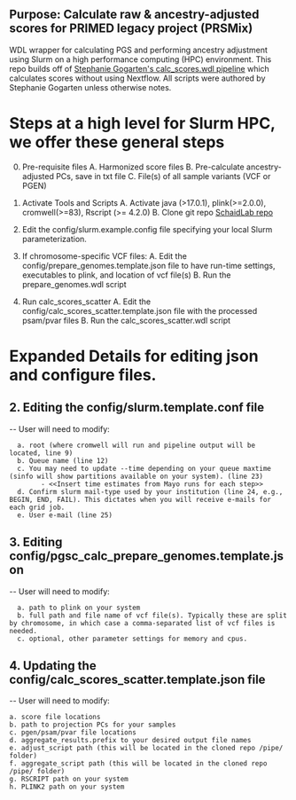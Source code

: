 
## Purpose: Calculate raw & ancestry-adjusted scores for PRIMED legacy project (PRSMix)

WDL wrapper for calculating PGS and performing ancestry adjustment using Slurm on a high performance computing (HPC) environment. This repo builds off of [Stephanie Gogarten's calc_scores.wdl pipeline](https://github.com/UW-GAC/pgsc_calc_wdl/blob/main/README.md) which calculates scores without using Nextflow. All
 scripts were authored by Stephanie Gogarten unless otherwise notes. 


# Steps at a high level for Slurm HPC, we offer these general steps

0. Pre-requisite files
   A. Harmonized score files
   B. Pre-calculate ancestry-adjusted PCs, save in txt file
   C. File(s) of all sample variants (VCF or PGEN)

1. Activate Tools and Scripts
   A. Activate java (>17.0.1), plink(>=2.0.0), cromwell(>=83), Rscript (>= 4.2.0)
   B. Clone git repo [SchaidLab repo](https://github.com/schaidlab/pgsc_calc_wdl)

2. Edit the config/slurm.example.config file specifying your local Slurm parameterization.


3. If chromosome-specific VCF files:
   A. Edit the config/prepare_genomes.template.json file to have run-time settings, executables to plink, and location of vcf file(s)
   B. Run the prepare_genomes.wdl script


4. Run calc_scores_scatter
   A. Edit the config/calc_scores_scatter.template.json file with the processed psam/pvar files
   B. Run the calc_scores_scatter.wdl script


# Expanded Details for editing json and configure files.


## 2. Editing the config/slurm.template.conf file
-- User will need to modify:

      a. root (where cromwell will run and pipeline output will be located, line 9)
      b. Queue name (line 12)
      c. You may need to update --time depending on your queue maxtime (sinfo will show partitions available on your system). (line 23)
      		- <<Insert time estimates from Mayo runs for each step>>
      d. Confirm slurm mail-type used by your institution (line 24, e.g., BEGIN, END, FAIL). This dictates when you will receive e-mails for each grid job. 
      e. User e-mail (line 25)

## 3. Editing config/pgsc_calc_prepare_genomes.template.json
-- User will need to modify:

      a. path to plink on your system
      b. full path and file name of vcf file(s). Typically these are split by chromosome, in which case a comma-separated list of vcf files is needed. 
      c. optional, other parameter settings for memory and cpus.


##  4. Updating the config/calc_scores_scatter.template.json file

-- User will need to modify:

	a. score file locations
	b. path to projection PCs for your samples
	c. pgen/psam/pvar file locations
	d. aggregate_results.prefix to your desired output file names
	e. adjust_script path (this will be located in the cloned repo /pipe/ folder)
	f. aggregate_script path (this will be located in the cloned repo /pipe/ folder)
	g. RSCRIPT path on your system
	h. PLINK2 path on your system
   

